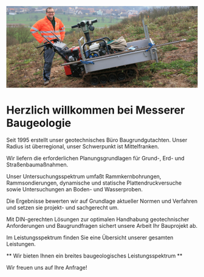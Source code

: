 
![Banner](/banner-image.jpeg)

# Herzlich willkommen bei Messerer Baugeologie


Seit 1995 erstellt unser geotechnisches Büro Baugrundgutachten. Unser Radius ist überregional, unser Schwerpunkt ist Mittelfranken.  

Wir liefern die erforderlichen Planungsgrundlagen für Grund-, Erd- und Straßenbaumaßnahmen. 

Unser Untersuchungsspektrum umfaßt Rammkernbohrungen, Rammsondierungen, dynamische und statische Plattendruckversuche sowie Untersuchungen an Boden- und Wasserproben. 

Die Ergebnisse bewerten wir auf Grundlage aktueller Normen und Verfahren und setzen sie projekt- und sachgerecht um. 

Mit DIN-gerechten Lösungen zur optimalen Handhabung geotechnischer Anforderungen und Baugrundfragen sichert unsere Arbeit Ihr Bauprojekt ab.

Im Leistungsspektrum finden Sie eine Übersicht unserer gesamten Leistungen. 

 
** Wir bieten Ihnen ein breites baugeologisches Leistungsspektrum **


Wir freuen uns auf Ihre Anfrage!
